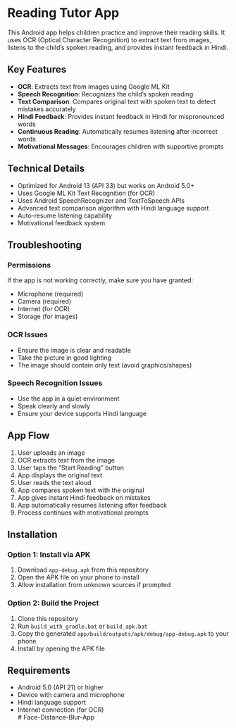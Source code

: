 # Reading Tutor App

This Android app helps children practice and improve their reading skills. It uses OCR (Optical Character Recognition) to extract text from images, listens to the child’s spoken reading, and provides instant feedback in Hindi.

## Key Features

- **OCR**: Extracts text from images using Google ML Kit  
- **Speech Recognition**: Recognizes the child’s spoken reading  
- **Text Comparison**: Compares original text with spoken text to detect mistakes accurately  
- **Hindi Feedback**: Provides instant feedback in Hindi for mispronounced words  
- **Continuous Reading**: Automatically resumes listening after incorrect words  
- **Motivational Messages**: Encourages children with supportive prompts  

## Technical Details

- Optimized for Android 13 (API 33) but works on Android 5.0+  
- Uses Google ML Kit Text Recognition (for OCR)  
- Uses Android SpeechRecognizer and TextToSpeech APIs  
- Advanced text comparison algorithm with Hindi language support  
- Auto-resume listening capability  
- Motivational feedback system  

## Troubleshooting

### Permissions
If the app is not working correctly, make sure you have granted:  
- Microphone (required)  
- Camera (required)  
- Internet (for OCR)  
- Storage (for images)  

### OCR Issues
- Ensure the image is clear and readable  
- Take the picture in good lighting  
- The image should contain only text (avoid graphics/shapes)  

### Speech Recognition Issues
- Use the app in a quiet environment  
- Speak clearly and slowly  
- Ensure your device supports Hindi language  

## App Flow

1. User uploads an image  
2. OCR extracts text from the image  
3. User taps the “Start Reading” button  
4. App displays the original text  
5. User reads the text aloud  
6. App compares spoken text with the original  
7. App gives instant Hindi feedback on mistakes  
8. App automatically resumes listening after feedback  
9. Process continues with motivational prompts  

## Installation

### Option 1: Install via APK
1. Download `app-debug.apk` from this repository  
2. Open the APK file on your phone to install  
3. Allow installation from unknown sources if prompted  

### Option 2: Build the Project
1. Clone this repository  
2. Run `build_with_gradle.bat` or `build_apk.bat`  
3. Copy the generated `app/build/outputs/apk/debug/app-debug.apk` to your phone  
4. Install by opening the APK file  

## Requirements

- Android 5.0 (API 21) or higher  
- Device with camera and microphone  
- Hindi language support  
- Internet connection (for OCR)  
#   F a c e - D i s t a n c e - B l u r - A p p  
 